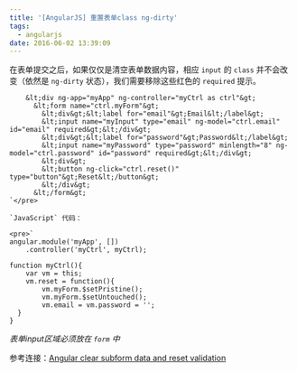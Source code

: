 ```yaml
---
title: '[AngularJS] 重置表单class ng-dirty'
tags:
  - angularjs
date: 2016-06-02 13:39:09
---
```


在表单提交之后，如果仅仅是清空表单数据内容，相应 `input` 的 `class` 并不会改变（依然是 `ng-dirty` 状态），我们需要移除这些红色的 `required` 提示。

        &lt;div ng-app="myApp" ng-controller="myCtrl as ctrl"&gt;
          &lt;form name="ctrl.myForm"&gt;
            &lt;div&gt;&lt;label for="email"&gt;Email&lt;/label&gt;
            &lt;input name="myInput" type="email" ng-model="ctrl.email" id="email" required&gt;&lt;/div&gt;
            &lt;div&gt;&lt;label for="password"&gt;Password&lt;/label&gt;
            &lt;input name="myPassword" type="password" minlength="8" ng-model="ctrl.password" id="password" required&gt;&lt;/div&gt;
            &lt;div&gt;
            &lt;button ng-click="ctrl.reset()" type="button"&gt;Reset&lt;/button&gt;
            &lt;/div&gt;
          &lt;/form&gt;
    `</pre>

    `JavaScript` 代码：

    <pre>`
    angular.module('myApp', [])
        .controller('myCtrl', myCtrl);

    function myCtrl(){
        var vm = this;
        vm.reset = function(){
            vm.myForm.$setPristine();
            vm.myForm.$setUntouched();
            vm.email = vm.password = '';
      }
    }

_表单input区域必须放在 `form` 中_

参考连接：[Angular clear subform data and reset validation](http://stackoverflow.com/questions/18648427/angular-clear-subform-data-and-reset-validation%20%5BAngular%20clear%20subform%20data%20and%20reset%20validation%5D)